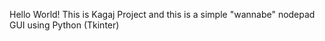 Hello World!
This is Kagaj Project and this is a simple "wannabe" nodepad GUI using Python (Tkinter)
